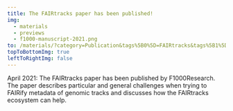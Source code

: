 ```yaml
---
title: The FAIRtracks paper has been published!
img:
  - materials
  - previews
  - f1000-manuscript-2021.png
to: /materials/?category=Publication&tags%5B0%5D=FAIRtracks&tags%5B1%5D=TrackFind
topToBottomImg: true
leftToRightImg: false
---
```


April 2021: The FAIRtracks paper has been published by F1000Research. The paper describes particular
and general challenges when trying to FAIRify metadata of genomic tracks and discusses how the
FAIRtracks ecosystem can help.
